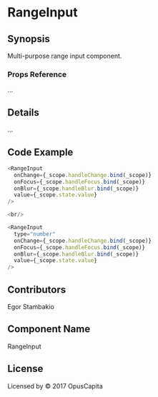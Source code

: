 # RangeInput

## Synopsis

Multi-purpose range input component.

### Props Reference

...

## Details

...

## Code Example

```js
<RangeInput
  onChange={_scope.handleChange.bind(_scope)}
  onFocus={_scope.handleFocus.bind(_scope)}
  onBlur={_scope.handleBlur.bind(_scope)}
  value={_scope.state.value}
/>

<br/>

<RangeInput
  type="number"
  onChange={_scope.handleChange.bind(_scope)}
  onFocus={_scope.handleFocus.bind(_scope)}
  onBlur={_scope.handleBlur.bind(_scope)}
  value={_scope.state.value}
/>
```

## Contributors

Egor Stambakio

## Component Name

RangeInput

## License

Licensed by © 2017 OpusCapita